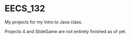 # EECS_132
My projects for my Intro to Java class.

Projects 4 and SlideGame are not entirely finished as of yet.

